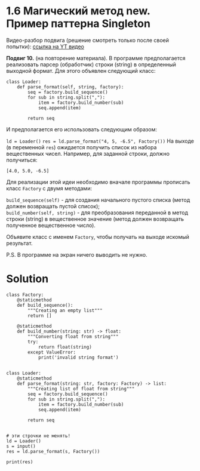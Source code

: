 # 1.6 Магический метод __new__. Пример паттерна Singleton

Видео-разбор подвига (решение смотреть только после
своей попытки): [ссылка на YT видео](https://youtu.be/5aJVuJ5jGqk)

**Подвиг 10.** (на повторение материала). В программе
предполагается реализовать парсер (обработчик) строки
(string) в определенный выходной формат. Для этого 
объявлен следующий класс:
```
class Loader:
    def parse_format(self, string, factory):
        seq = factory.build_sequence()
        for sub in string.split(","):
            item = factory.build_number(sub)
            seq.append(item)

        return seq
```
И предполагается его использовать следующим образом:

`ld = Loader()`
`res = ld.parse_format("4, 5, -6.5", Factory())`
На выходе (в переменной `res`) ожидается получить 
список из набора вещественных чисел. Например, для 
заданной строки, должно получиться:

`[4.0, 5.0, -6.5]`

Для реализации этой идеи необходимо вначале программы 
прописать класс `Factory` с двумя методами:

`build_sequence(self)` - для создания начального пустого 
списка (метод должен возвращать пустой список);\
`build_number(self, string)` - для преобразования переданной
в метод строки (string) в вещественное значение 
(метод должен возвращать полученное вещественное число).

Объявите класс с именем `Factory`, чтобы получать на 
выходе искомый результат.

P.S. В программе на экран ничего выводить не нужно.

# Solution

```
class Factory:
    @staticmethod
    def build_sequence():
        """Creating an empty list"""
        return []

    @staticmethod
    def build_number(string: str) -> float:
        """Converting float from string"""
        try:
            return float(string)
        except ValueError:
            print('invalid string format')


class Loader:
    @staticmethod
    def parse_format(string: str, factory: Factory) -> list:
        """Creating list of float from string"""
        seq = factory.build_sequence()
        for sub in string.split(","):
            item = factory.build_number(sub)
            seq.append(item)

        return seq


# эти строчки не менять!
ld = Loader()
s = input()
res = ld.parse_format(s, Factory())

print(res)
```
